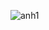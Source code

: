 ![anh1](https://github.com/hoangdbk03/StudioManager-remake/assets/138293050/7fbed25c-f341-4171-83d0-a6d641f3d058)

